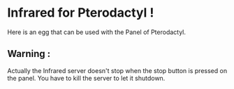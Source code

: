 # Infrared for Pterodactyl ! 
Here is an egg that can be used with the Panel of Pterodactyl.

## Warning : 
Actually the Infrared server doesn't stop when the stop button is pressed on the panel. You have to kill the server to let it shutdown.